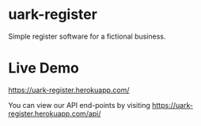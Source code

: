 # uark-register
Simple register software for a fictional business.

# Live Demo
https://uark-register.herokuapp.com/

You can view our API end-points by visiting https://uark-register.herokuapp.com/api/